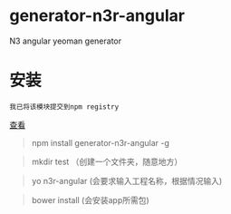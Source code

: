 generator-n3r-angular
=====================

N3 angular yeoman generator


安装
=====================
    我已将该模块提交到npm registry 
[查看](https://registry.npmjs.org/generator-n3r-angular)<br />
> npm install generator-n3r-angular -g

> mkdir test （创建一个文件夹，随意地方）

> yo n3r-angular (会要求输入工程名称，根据情况输入)

> bower install (会安装app所需包)
